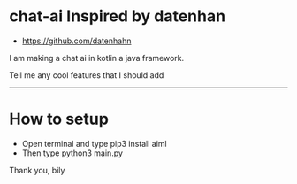 # chat-ai Inspired by datenhan 

* https://github.com/datenhahn


I am making a chat ai in kotlin a java framework.

Tell me any cool features that I should add

---------------

# How to setup

* Open terminal and type pip3 install aiml
* Then type python3 main.py

Thank you, 
bily


